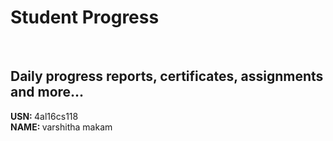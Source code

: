 # Student Progress
<br>

## Daily progress reports, certificates, assignments and more...

<b> USN: </b> 4al16cs118   <br>
<b> NAME: </b>  varshitha makam
